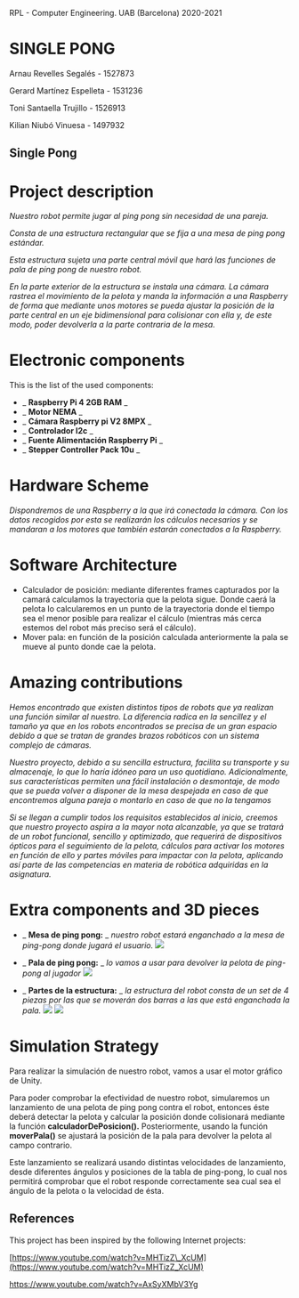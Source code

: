 RPL - Computer Engineering. UAB (Barcelona) 2020-2021
# SINGLE PONG

Arnau Revelles Segalés - 1527873

Gerard Martínez Espelleta - 1531236

Toni Santaella Trujillo - 1526913

Kilian Niubó Vinuesa - 1497932

## Single Pong

# Project description

_Nuestro robot permite jugar al ping pong sin necesidad de una pareja._

_Consta de una estructura rectangular que se fija a una mesa de ping pong estándar._

_Esta estructura sujeta una parte central móvil que hará las funciones de pala de ping pong de nuestro robot._

_En la parte exterior de la estructura se instala una cámara. La cámara rastrea el movimiento de la pelota y manda la información a una Raspberry de forma que mediante unos motores se pueda ajustar la posición de la parte central en un eje bidimensional para colisionar con ella y, de este modo, poder devolverla a la parte contraria de la mesa._

# Electronic components

This is the list of the used components:

- _ **Raspberry Pi 4 2GB RAM** _
- _ **Motor NEMA** _
- _ **Cámara Raspberry pi V2 8MPX** _
- _ **Controlador I2c** _
- _ **Fuente Alimentación Raspberry Pi** _
- _ **Stepper Controller Pack 10u** _

# Hardware Scheme


_Dispondremos de una Raspberry a la que irá conectada la cámara. Con los datos recogidos por esta se realizarán los cálculos necesarios y se mandaran a los motores que también estarán conectados a la Raspberry._

# Software Architecture

- Calculador de posición: mediante diferentes frames capturados por la camará calculamos la trayectoria que la pelota sigue. Donde caerá la pelota lo calcularemos en un punto de la trayectoria donde el tiempo sea el menor posible para realizar el cálculo (mientras más cerca estemos del robot más preciso será el cálculo).
- Mover pala: en función de la posición calculada anteriormente la pala se mueve al punto donde cae la pelota.

# Amazing contributions

_Hemos encontrado que existen distintos tipos de robots que ya realizan una función similar al nuestro. La diferencia radica en la sencillez y el tamaño ya que en los robots encontrados se precisa de un gran espacio debido a que se tratan de grandes brazos robóticos con un sistema complejo de cámaras._

_Nuestro proyecto, debido a su sencilla estructura, facilita su transporte y su almacenaje, lo que lo haría idóneo para un uso quotidiano. Adicionalmente, sus características permiten una fácil instalación o desmontaje, de modo que se pueda volver a disponer de la mesa despejada en caso de que encontremos alguna pareja o montarlo en caso de que no la tengamos_

_Si se llegan a cumplir todos los requisitos establecidos al inicio, creemos que nuestro proyecto aspira a la mayor nota alcanzable, ya que se tratará de un robot funcional, sencillo y optimizado, que requerirá de dispositivos ópticos para el seguimiento de la pelota, cálculos para activar los motores en función de ello y partes móviles para impactar con la pelota, aplicando así parte de las competencias en materia de robótica adquiridas en la asignatura._

# Extra components and 3D pieces

- _ **Mesa de ping pong:** _ _nuestro robot estará enganchado a la mesa de ping-pong donde jugará el usuario._ ![](RackMultipart20210424-4-ru6xz6_html_883c20e5eaedc123.png)

- _ **Pala de ping pong:** _ _lo vamos a usar para devolver la pelota de ping-pong al jugador_ ![](RackMultipart20210424-4-ru6xz6_html_d150ea539bf0643f.png)

- _ **Partes de la estructura:** _ _la estructura del robot consta de un set de 4 piezas por las que se moverán dos barras a las que está enganchada la pala._ ![](RackMultipart20210424-4-ru6xz6_html_a3d07036361e991a.png) ![](RackMultipart20210424-4-ru6xz6_html_2d82ea969e45edc5.png)

#


# Simulation Strategy

Para realizar la simulación de nuestro robot, vamos a usar el motor gráfico de Unity.

Para poder comprobar la efectividad de nuestro robot, simularemos un lanzamiento de una pelota de ping pong contra el robot, entonces éste deberá detectar la pelota y calcular la posición donde colisionará mediante la función **calculadorDePosicion().** Posteriormente, usando la función **moverPala()** se ajustará la posición de la pala para devolver la pelota al campo contrario.

Este lanzamiento se realizará usando distintas velocidades de lanzamiento, desde diferentes ángulos y posiciones de la tabla de ping-pong, lo cual nos permitirá comprobar que el robot responde correctamente sea cual sea el ángulo de la pelota o la velocidad de ésta.

## References

This project has been inspired by the following Internet projects:

[https://www.youtube.com/watch?v=MHTizZ\_XcUM](https://www.youtube.com/watch?v=MHTizZ_XcUM)

https://www.youtube.com/watch?v=AxSyXMbV3Yg

###